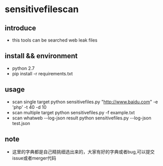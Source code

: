# sensitivefilescan #

## introduce
- this tools can be searched web leak files

## install && environment

- python 2.7
- pip install -r requirements.txt

## usage

- scan single target
	python sensitivefiles.py "http://www.baidu.com" -e 'php' -t 40 -d 10
- scan multiple target
	python sensitivefiles.py -f example.txt
- scan whatweb --log-json result
	python sensitivefiles.py --log-json test.json


## note

- 这里的字典都是自己精挑细选出来的，大家有好的字典或者bug,可以提交issue或者merger代码


